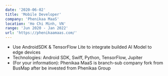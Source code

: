 ```yaml
---
date: '2020-06-02'
title: 'Mobile Developer'
company: 'Phenikaa MaaS'
location: 'Ho Chi Minh, VN'
range: 'Jun 2020 - Jan 2022'
url: 'https://phenikaamaas.com/'
---
```


- Use AndroidSDK & TensorFlow Lite to integrate builded AI Model to edge devices
- Technologies: Android SDK, Swiff, Python, TensorFlow, Jupiter
- (For your information): Phenikaa MaaS is branch-sub company fork from BusMap after be invested from Phenikaa Group
